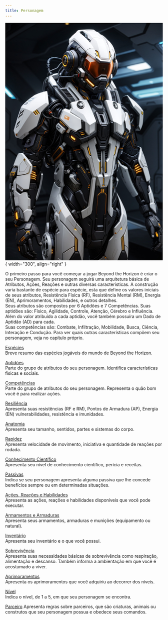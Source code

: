 ```yaml
---
title: Personagem
---
```


![Personagem](../images/character.jpg){ width="300", align="right" }

O primeiro passo para você começar a jogar Beyond the Horizon é criar o seu Personagem. Seu personagem seguirá uma arquitetura básica de Atributos, Ações, Reações e outras diversas características. A construção varia bastante de espécie para espécie, esta que define os valores iniciais de seus atributos, Resistência Física (RF), Resistência Mental (RM), Energia (EN), Aprimoramentos, Habilidades, e outros detalhes.  
Seus atributos são compostos por 6 Aptidões e 7 Competências. Suas aptidões são: Físico, Agilidade, Controle, Atenção, Cérebro e Influência. Além do valor atribuído a cada aptidão, você também possuíra um Dado de Aptidão (AD) para cada.   
Suas competências são: Combate, Infiltração, Mobilidade, Busca, Ciência, Interação e Condução. Para ver quais outras características compõem seu personagem, veja no capítulo próprio.  

[Espécies](./species.md)  
Breve resumo das espécies jogáveis do mundo de Beyond the Horizon.

[Aptidões](./aptitudes.md)  
Parte do grupo de atributos do seu personagem. Identifica características físicas e sociais.

[Competências](./skills.md)  
Parte do grupo de atributos do seu personagem. Representa o quão bom você é para realizar ações.

[Resiliência](./resilience.md)  
Apresenta suas resistências (RF e RM), Pontos de Armadura (AP), Energia (EN) vulnerabilidades, resistência e imunidades.

[Anatomia](./anatomy.md)  
Apresenta seu tamanho, sentidos, partes e sistemas do corpo.  

[Rapidez](./quickness.md)  
Apresenta velocidade de movimento, iniciativa e quantidade de reações por rodada.  

[Conhecimento Científico](./scienceKnowledge.md)  
Apresenta seu nível de conhecimento científico, perícia e receitas.  

[Passivas](./passives.md)  
Indica se seu personagem apresenta alguma passiva que lhe concede benefícios sempre ou em determinadas situações.  

[Ações, Reações e Habilidades](./actionsReactions.md)  
Apresenta as ações, reações e habilidades disponíveis que você pode executar.  

[Armamentos e Armaduras](./weaponArmor.md)  
Apresenta seus armamentos, armaduras e munições (equipamento ou natural).

[Inventário](./inventory.md)  
Apresenta seu inventário e o que você possui.  

[Sobrevivência](./survival.md)  
Apresenta suas necessidades básicas de sobrevivência como respiração, alimentação e descanso. Também informa a ambientação em que você é acostumado a viver.  

[Aprimoramentos](./upgrades.md)  
Apresenta os aprimoramentos que você adquiriu ao decorrer dos níveis.  

[Nível](./level.md)  
Indica o nível, de 1 a 5, em que seu personagem se encontra.

[Parceiro](./partner.md)
Apresenta regras sobre parceiros, que são criaturas, animais ou construtos que seu personagem possua e obedece seus comandos.
